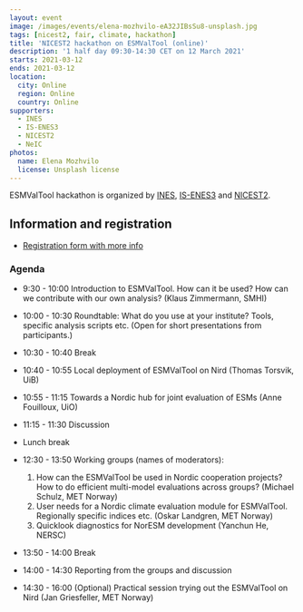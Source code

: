 ```yaml
---
layout: event
image: /images/events/elena-mozhvilo-eA32JIBsSu8-unsplash.jpg
tags: [nicest2, fair, climate, hackathon]
title: 'NICEST2 hackathon on ESMValTool (online)'
description: '1 half day 09:30-14:30 CET on 12 March 2021'
starts: 2021-03-12
ends: 2021-03-12
location:
  city: Online
  region: Online
  country: Online
supporters:
  - INES
  - IS-ENES3
  - NICEST2
  - NeIC
photos:
  name: Elena Mozhvilo 
  license: Unsplash license
---
```


ESMValTool hackathon is organized by [INES](https://www.ines.noresm.org/), [IS-ENES3](https://is.enes.org/) and [NICEST2](https://nordicesmhub.github.io/nicest2/). 


## Information and registration

- [Registration form with more info](https://docs.google.com/forms/d/e/1FAIpQLSeqXHa46wZ_zKSLtMF1Ao49ZMwxdJe3RHrjlCKHBwY-iWQ1cw/viewform)


### Agenda

- 9:30 - 10:00 Introduction to ESMValTool. How can it be used? How can we contribute with our own analysis? (Klaus Zimmermann, SMHI)
- 10:00 - 10:30 Roundtable: What do you use at your institute? Tools, specific analysis scripts etc. (Open for short presentations from participants.)
- 10:30 - 10:40 Break
- 10:40 - 10:55 Local deployment of ESMValTool on Nird (Thomas Torsvik, UiB)
- 10:55 - 11:15 Towards a Nordic hub for joint evaluation of ESMs (Anne Fouilloux, UiO)
- 11:15 - 11:30 Discussion

- Lunch break

- 12:30 - 13:50 Working groups (names of moderators):
     1. How can the ESMValTool be used in Nordic cooperation projects? How to do efficient multi-model evaluations across groups? (Michael Schulz, MET Norway)
     2. User needs for a Nordic climate evaluation module for ESMValTool. Regionally specific indices etc. (Oskar Landgren, MET Norway)
     3. Quicklook diagnostics for NorESM development (Yanchun He, NERSC)
- 13:50 - 14:00 Break
- 14:00 - 14:30 Reporting from the groups and discussion
- 14:30 - 16:00 (Optional) Practical session trying out the ESMValTool on Nird (Jan Griesfeller, MET Norway)


